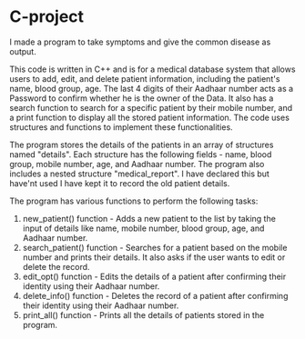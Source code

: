 # C-project
I made a program to take symptoms and give the common disease as output.

This code is written in C++ and is for a medical database system that allows users to add, edit, and delete patient information, including the patient's name, blood group, age.
The last 4 digits of their Aadhaar number acts as a Password to confirm whether he is the owner of the Data. 
It also has a search function to search for a specific patient by their mobile number, and a print function to display all the stored patient information. 
The code uses structures and functions to implement these functionalities.

The program stores the details of the patients in an array of structures named "details". Each structure has the following fields - name, blood group, mobile number, age, and Aadhaar number. 
The program also includes a nested structure "medical_report". I have declared this but have'nt used I have kept it to record the old patient details.

The program has various functions to perform the following tasks:

1. new_patient() function - Adds a new patient to the list by taking the input of details like name, mobile number, blood group, age, and Aadhaar number.
2. search_patient() function - Searches for a patient based on the mobile number and prints their details. It also asks if the user wants to edit or delete the record.
3. edit_opt() function - Edits the details of a patient after confirming their identity using their Aadhaar number.
4. delete_info() function - Deletes the record of a patient after confirming their identity using their Aadhaar number.
5. print_all() function - Prints all the details of patients stored in the program.

